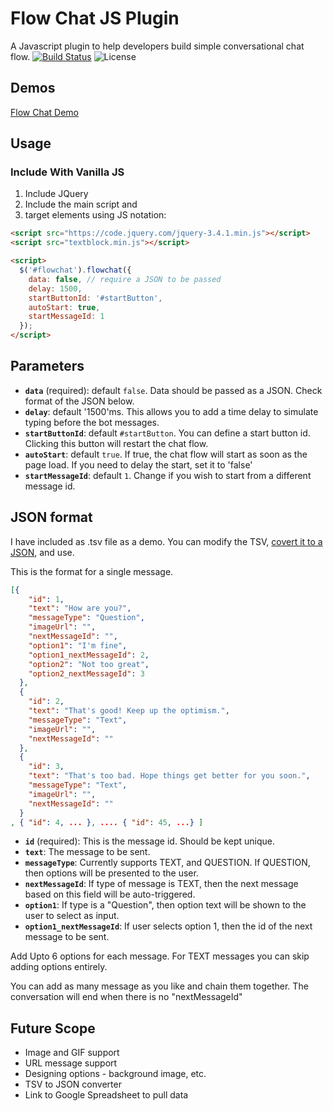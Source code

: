 # Flow Chat JS Plugin

A Javascript plugin to help developers build simple conversational chat flow.
[![Build Status](https://travis-ci.org/karanmhatre1/flow-chat-js.svg?branch=master)](https://travis-ci.org/karanmhatre1/flow-chat-js)
![License](https://img.shields.io/npm/l/@oclif/example-plugin-js.svg)

## Demos

[Flow Chat Demo](http://karanmhatre.com/flow-chat-js-demo.html)

## Usage
### Include With Vanilla JS

1. Include JQuery
1. Include the main script and
2. target elements using JS notation:

```html
<script src="https://code.jquery.com/jquery-3.4.1.min.js"></script>
<script src="textblock.min.js"></script>

<script>
  $('#flowchat').flowchat({
    data: false, // require a JSON to be passed
    delay: 1500,
    startButtonId: '#startButton',
    autoStart: true,
    startMessageId: 1
  });
</script>

```

## Parameters

- **`data`** (required): default `false`. Data should be passed as a JSON. Check format of the JSON below.
- **`delay`**: default '1500'ms. This allows you to add a time delay to simulate typing before the bot messages.
- **`startButtonId`**: default `#startButton`. You can define a start button id. Clicking this button will restart the chat flow.
- **`autoStart`**: default `true`. If true, the chat flow will start as soon as the page load. If you need to delay the start, set it to 'false'
- **`startMessageId`**: default `1`. Change if you wish to start from a different message id.

## JSON format

I have included as .tsv file as a demo. You can modify the TSV, [covert it to a JSON](https://www.csvjson.com/csv2json), and use.


This is the format for a single message.
```json
[{
    "id": 1,
    "text": "How are you?",
    "messageType": "Question",
    "imageUrl": "",
    "nextMessageId": "",
    "option1": "I'm fine",
    "option1_nextMessageId": 2,
    "option2": "Not too great",
    "option2_nextMessageId": 3
  },
  {
    "id": 2,
    "text": "That's good! Keep up the optimism.",
    "messageType": "Text",
    "imageUrl": "",
    "nextMessageId": ""
  },
  {
    "id": 3,
    "text": "That's too bad. Hope things get better for you soon.",
    "messageType": "Text",
    "imageUrl": "",
    "nextMessageId": ""
  }
, { "id": 4, ... }, .... { "id": 45, ...} ]
```

- **`id`** (required): This is the message id. Should be kept unique.
- **`text`**: The message to be sent.
- **`messageType`**: Currently supports TEXT, and QUESTION. If QUESTION, then options will be presented to the user.
- **`nextMessageId`**: If type of message is TEXT, then the next message based on this field will be auto-triggered.
- **`option1`**: If type is a "Question", then option text will be shown to the user to select as input.
- **`option1_nextMessageId`**: If user selects option 1, then the id of the next message to be sent.

Add Upto 6 options for each message. For TEXT messages you can skip adding options entirely.

You can add as many message as you like and chain them together. The conversation will end when there is no "nextMessageId"

## Future Scope

- Image and GIF support
- URL message support
- Designing options - background image, etc.
- TSV to JSON converter
- Link to Google Spreadsheet to pull data

